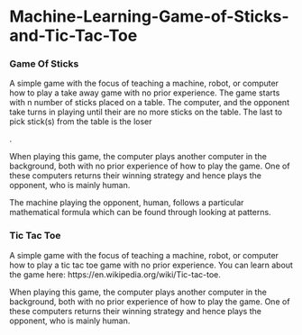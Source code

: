 # Machine-Learning-Game-of-Sticks-and-Tic-Tac-Toe

<h3> Game Of Sticks </h3>
<p>A simple game with the focus of teaching a machine, robot, or computer how to play a take away game with no prior experience. The game starts with n number of sticks placed on a table. The computer, and the opponent take turns in playing until their are no more sticks on the table. The last to pick stick(s) from the table is the loser</p>. 

<p>When playing this game, the computer plays another computer in the background, both with no prior experience of how to play the game. One of these computers returns their winning strategy and hence plays the opponent, who is mainly human.   </p>

<p>The machine playing the opponent, human, follows a particular mathematical formula which can be found through looking at patterns.</p>

<h3> Tic Tac Toe </h3>

<p>A simple game with the focus of teaching a machine, robot, or computer how to play a tic tac toe game with no prior experience. You can learn about the game here: https://en.wikipedia.org/wiki/Tic-tac-toe. </p>

<p> When playing this game, the computer plays another computer in the background, both with no prior experience of how to play the game. One of these computers returns their winning strategy and hence plays the opponent, who is mainly human. </p>

